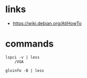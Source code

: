 # links

- <https://wiki.debian.org/AtiHowTo>

# commands

    lspci -v | less
        /VGA

    glxinfo -B | less
